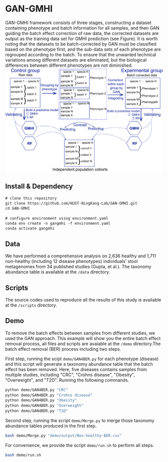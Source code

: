 # GAN-GMHI
GAN-GMHI framework consists of three stages, constructing a dataset containing phenotype and batch information for all samples, and then GAN guiding the batch effect correction of raw data, the corrected datasets are output as the training data set for GMHI prediction (see Figure). It is worth noting that the datasets to be batch-corrected by GAN must be classified based on the phenotype first, and the sub-data sets of each phenotype are regrouped according to the batch. To ensure that the unwanted technical variations among different datasets are eliminated, but the biological differences between different phenotypes are not diminished.
<img src="figures/1-1.jpg">
## Install & Dependency
```shell
# clone this repository
git clone https://github.com/HUST-NingKang-Lab/GAN-GMHI.git
cd GAN-GMHI

# configure environment using environment.yaml
conda env create -n gangmhi -f environment.yaml
conda activate gangmhi
```


## Data
We have performed a comprehensive analysis on 2,636 healthy and 1,711 non-healthy (including 12 disease phenotypes) individuals’ stool metagenomes from 34 published studies (Gupta, et al.). The taxonomy abundance table is available at the `/data` directory.
## Scripts
The source codes used to reproduce all the results of this study is available at the `/scripts` directory.
## Demo
To remove the batch effects between samples from different studies, we used the GAN approach. This example will show you the entire batch effect removal process, all files and scripts are avaiable at the `/demo` directory.The batch effect removal (BER) process including two steps. 

First step, running the scipt `demo/GAN4BER.py` for each phenotype (disease) and this script will generate a taxonomy abundance table that the batch effect has been removed. Here, five diseases contains samples from multiple studies, including "CRC", "Crohns disease", "Obesity", "Overweight", and "T2D". Running the following commands.
```bash
python demo/GAN4BER.py "CRC"
python demo/GAN4BER.py "Crohns disease"
python demo/GAN4BER.py "Obesity"
python demo/GAN4BER.py "Overweight"
python demo/GAN4BER.py "T2D"
```

Second step, running the script `demo/Merge.py` to merge those taxonomy abundance tables produced in the first step. 
```bash
bash demo/Merge.py "demo/output/Non-healthy-BER.csv"
```

For convenience, we provide the script `demo/run.sh` to perform all steps.
```bash
bash demo/run.sh
```


